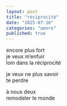 ```yaml
---
layout: post
title: "réciprocité"
date: "2025-07-16"
categories: "amore"
published: true
---
```


encore plus fort  
je veux m’enfuir  
loin dans la réciprocité  

je veux ne plus savoir  
te perdre  

à nous deux  
remodeler le monde  
